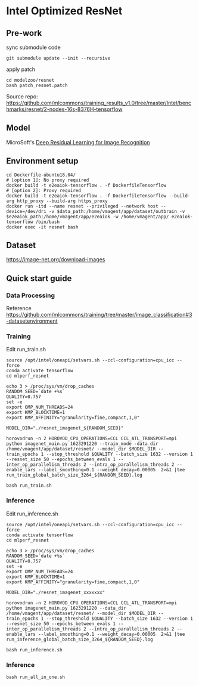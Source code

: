 # Intel Optimized ResNet

## Pre-work
sync submodule code
```
git submodule update --init --recursive
```

apply patch
```
cd modelzoo/resnet
bash patch_resnet.patch
```

Source repo: https://github.com/mlcommons/training_results_v1.0/tree/master/Intel/benchmarks/resnet/2-nodes-16s-8376H-tensorflow

## Model

MicroSoft's [Deep Residual Learning for Image Recognition](https://arxiv.org/pdf/1512.03385.pdf)

## Environment setup

```
cd Dockerfile-ubuntu18.04/
# [option 1]: No proxy required
docker build -t e2eaiok-tensorflow . -f DockerfileTensorflow
# [option 2]: Proxy required
docker build -t e2eaiok-tensorflow . -f DockerfileTensorflow --build-arg http_proxy --build-arg https_proxy
docker run -itd --name resnet --privileged --network host --device=/dev/dri -v $data_path:/home/vmagent/app/dataset/outbrain -v $e2eaiok_path:/home/vmagent/app/e2eaiok -w /home/vmagent/app/ e2eaiok-tensorflow /bin/bash
docker exec -it resnet bash
```

## Dataset

https://image-net.org/download-images

## Quick start guide

### Data Processing

Reference https://github.com/mlcommons/training/tree/master/image_classification#3-datasetenvironment

### Training

Edit run_train.sh
```
source /opt/intel/oneapi/setvars.sh --ccl-configuration=cpu_icc --force
conda activate tensorflow
cd mlperf_resnet

echo 3 > /proc/sys/vm/drop_caches 
RANDOM_SEED=`date +%s`
QUALITY=0.757
set -e
export OMP_NUM_THREADS=24
export KMP_BLOCKTIME=1
export KMP_AFFINITY="granularity=fine,compact,1,0"

MODEL_DIR="./resnet_imagenet_${RANDOM_SEED}"

horovodrun -n 2 HOROVOD_CPU_OPERATIONS=CCL CCL_ATL_TRANSPORT=mpi python imagenet_main.py 1623291220 --train_mode -data_dir /home/vmagent/app/dataset/resnet/ --model_dir $MODEL_DIR --train_epochs 1 --stop_threshold $QUALITY --batch_size 1632 --version 1 --resnet_size 50 --epochs_between_evals 1 --inter_op_parallelism_threads 2 --intra_op_parallelism_threads 2 --enable_lars --label_smoothing=0.1 --weight_decay=0.00005  2>&1 |tee run_train_global_batch_size_3264_${RANDOM_SEED}.log
```
`bash run_train.sh`

### Inference

Edit run_inference.sh
```
source /opt/intel/oneapi/setvars.sh --ccl-configuration=cpu_icc --force
conda activate tensorflow
cd mlperf_resnet

echo 3 > /proc/sys/vm/drop_caches 
RANDOM_SEED=`date +%s`
QUALITY=0.757
set -e
export OMP_NUM_THREADS=24
export KMP_BLOCKTIME=1
export KMP_AFFINITY="granularity=fine,compact,1,0"

MODEL_DIR="./resnet_imagenet_xxxxxxx"

horovodrun -n 2 HOROVOD_CPU_OPERATIONS=CCL CCL_ATL_TRANSPORT=mpi python imagenet_main.py 1623291220 --data_dir /home/vmagent/app/dataset/resnet/ --model_dir $MODEL_DIR --train_epochs 1 --stop_threshold $QUALITY --batch_size 1632 --version 1 --resnet_size 50 --epochs_between_evals 1 --inter_op_parallelism_threads 2 --intra_op_parallelism_threads 2 --enable_lars --label_smoothing=0.1 --weight_decay=0.00005  2>&1 |tee run_inference_global_batch_size_3264_${RANDOM_SEED}.log
```
`bash run_inference.sh`


### Inference
`bash run_all_in_one.sh`